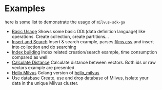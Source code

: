 # Examples

here is some list to demonstrate the usage of `milvus-sdk-go`

- [Basic Usage](basic/basic.go) Shows some basic DDL(data definition language) like operations. Create collection, create partitions...
- [Insert and Search](insert/insert.go) Insert & search example, parses [films.csv](films.csv) and insert into collection and do searching
- [Index building](index/index.go) Index related creation/search example, time consumption compared as well
- [Calculate Distance](calcdistance/calc_distance.go) Calculate distance between vectors. Both ids or raw vectors example are presented.
- [Hello Milvus](hello_milvus/hello_milvus.go) Golang version of [hello_milvus](https://milvus.io/docs/v2.0.x/example_code.md)
- [Use database](database/database.go) Create, use and drop database of Milvus, isolate your data in the unique Milvus cluster.
